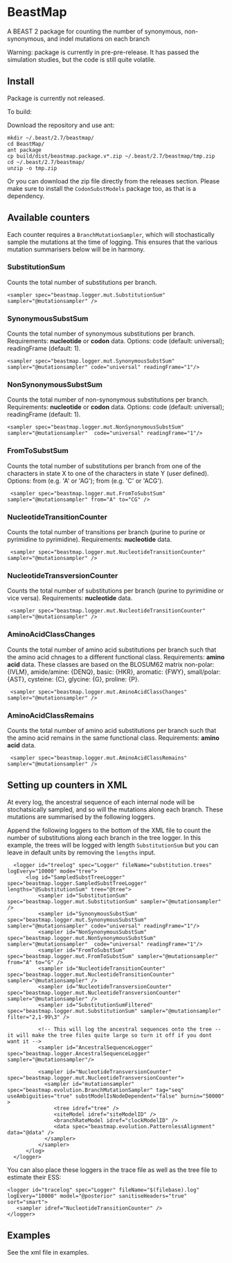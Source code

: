 # BeastMap
A BEAST 2 package for counting the number of synonymous, non-synonymous, and indel mutations on each branch

Warning: package is currently in pre-pre-release. It has passed the simulation studies, but the code is still quite volatile.

## Install

Package is currently not released.

To build:

Download the repository and use ant:

```
mkdir ~/.beast/2.7/beastmap/
cd BeastMap/
ant package
cp build/dist/beastmap.package.v*.zip ~/.beast/2.7/beastmap/tmp.zip
cd ~/.beast/2.7/beastmap/
unzip -o tmp.zip
```


Or you can download the zip file directly from the releases section. Please make sure to install the `CodonSubstModels` package too, as that is a dependency.


## Available counters

Each counter requires a ```BranchMutationSampler```, which will stochastically sample the mutations at the time of logging. This ensures that the various mutation summarisers below will be in harmony.

### SubstitutionSum
Counts the total number of substitutions per branch.

```<sampler spec="beastmap.logger.mut.SubstitutionSum" sampler="@mutationsampler" />```

### SynonymousSubstSum
Counts the total number of synonymous substitutions per branch. Requirements: **nucleotide** or **codon** data. Options: code (default: universal); readingFrame (default: 1).

```<sampler spec="beastmap.logger.mut.SynonymousSubstSum" sampler="@mutationsampler" code="universal" readingFrame="1"/>```

### NonSynonymousSubstSum
Counts the total number of non-synonymous substitutions per branch. Requirements: **nucleotide** or **codon** data. Options: code (default: universal); readingFrame (default: 1).

```<sampler spec="beastmap.logger.mut.NonSynonymousSubstSum" sampler="@mutationsampler"  code="universal" readingFrame="1"/>```

### FromToSubstSum
Counts the total number of substitutions per branch from one of the characters in state X to one of the characters in state Y (user defined). Options: from (e.g. 'A' or 'AG'); from (e.g. 'C' or 'ACG').

``` <sampler spec="beastmap.logger.mut.FromToSubstSum" sampler="@mutationsampler" from="A" to="CG" />```

### NucleotideTransitionCounter
Counts the total number of transitions per branch (purine to purine or pyrimidine to pyrimidine). Requirements: **nucleotide** data.

``` <sampler spec="beastmap.logger.mut.NucleotideTransitionCounter" sampler="@mutationsampler" />```

### NucleotideTransversionCounter
Counts the total number of substitutions per branch (purine to pyrimidine or vice versa). Requirements: **nucleotide** data.

``` <sampler spec="beastmap.logger.mut.NucleotideTransitionCounter" sampler="@mutationsampler" />```


### AminoAcidClassChanges
Counts the total number of amino acid substitutions per branch such that the amino acid chnages to a different functional class. Requirements: **amino acid** data. These classes are based on the BLOSUM62 matrix non-polar: {IVLM}, amide/amine: {DENQ}, basic: {HKR}, aromatic: {FWY}, small/polar: {AST}, cysteine: {C}, glycine: {G}, proline: {P}.

``` <sampler spec="beastmap.logger.mut.AminoAcidClassChanges" sampler="@mutationsampler" />```


### AminoAcidClassRemains
Counts the total number of amino acid substitutions per branch such that the amino acid remains in the same functional class. Requirements: **amino acid** data.

``` <sampler spec="beastmap.logger.mut.AminoAcidClassRemains" sampler="@mutationsampler" />```





## Setting up counters in XML

At every log, the ancestral sequence of each internal node will be stochatsically sampled, and so will the mutations along each branch. These mutations are summarised by the following loggers.

Append the following loggers to the bottom of the XML file to count the number of substitutions along each branch in the tree logger. In this example, the trees will be logged with length `SubstitutionSum` but you can leave in default units by removing the `lengths` input.
```
  <logger id="treelog" spec="Logger" fileName="substitution.trees" logEvery="10000" mode="tree">
      <log id="SampledSubstTreeLogger" spec="beastmap.logger.SampledSubstTreeLogger" lengths="@SubstitutionSum" tree="@tree">
          <sampler id="SubstitutionSum" spec="beastmap.logger.mut.SubstitutionSum" sampler="@mutationsampler" />
          <sampler id="SynonymousSubstSum" spec="beastmap.logger.mut.SynonymousSubstSum" sampler="@mutationsampler" code="universal" readingFrame="1"/>
          <sampler id="NonSynonymousSubstSum" spec="beastmap.logger.mut.NonSynonymousSubstSum" sampler="@mutationsampler"  code="universal" readingFrame="1"/>
          <sampler id="FromToSubstSum" spec="beastmap.logger.mut.FromToSubstSum" sampler="@mutationsampler" from="A" to="G" />
          <sampler id="NucleotideTransitionCounter" spec="beastmap.logger.mut.NucleotideTransitionCounter" sampler="@mutationsampler" />
          <sampler id="NucleotideTransversionCounter" spec="beastmap.logger.mut.NucleotideTransversionCounter" sampler="@mutationsampler" />
          <sampler id="SubstitutionSumFiltered" spec="beastmap.logger.mut.SubstitutionSum" sampler="@mutationsampler" filter="2,1-99\3" />

          <!-- This will log the ancestral sequences onto the tree -- it will make the tree files quite large so turn it off if you dont want it -->
          <sampler id="AncestralSequenceLogger" spec="beastmap.logger.AncestralSequenceLogger" sampler="@mutationsampler"/>

          <sampler id="NucleotideTransversionCounter" spec="beastmap.logger.mut.NucleotideTransversionCounter">
            <sampler id="mutationsampler" spec="beastmap.evolution.BranchMutationSampler" tag="seq" useAmbiguities="true" substModelIsNodeDependent="false" burnin="50000" >
               <tree idref="tree" />
               <siteModel idref="siteModelID" />
               <branchRateModel idref="clockModelID" />
               <data spec="beastmap.evolution.PatternlessAlignment" data="@data" />
            </sampler>
          </sampler>
      </log>
  </logger>
```

You can also place these loggers in the trace file as well as the tree file to estimate their ESS:

```
<logger id="tracelog" spec="Logger" fileName="$(filebase).log" logEvery="10000" model="@posterior" sanitiseHeaders="true" sort="smart">
   <sampler idref="NucleotideTransitionCounter" />
</logger>
```



## Examples

See the xml file in examples.
